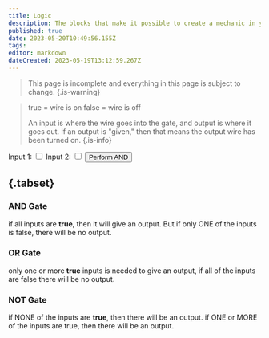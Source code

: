 ```yaml
---
title: Logic
description: The blocks that make it possible to create a mechanic in your world
published: true
date: 2023-05-20T10:49:56.155Z
tags: 
editor: markdown
dateCreated: 2023-05-19T13:12:59.267Z
---
```


> This page is incomplete and everything in this page is subject to change.
{.is-warning}

> true = wire is on
> false = wire is off
> 
> An input is where the wire goes into the gate, and output is where it goes out. If an output is "given," then that means the output wire has been turned on.
{.is-info}

<label for="input1">Input 1:</label>
<input type="checkbox" id="input1" class="input">
<label for="input2">Input 2:</label>
<input type="checkbox" id="input2" class="input">
<button onclick="performAND()">Perform AND</button>
<p id="result"></p>

## {.tabset}

### AND Gate
if all inputs are **true**, then it will give an output. But if only ONE of the inputs is false, there will be no output.

### OR Gate
only one or more **true** inputs is needed to give an output, if all of the inputs are false there will be no output.

### NOT Gate
if NONE of the inputs are **true**, then there will be an output. if ONE or MORE of the inputs are true, then there will be an output.